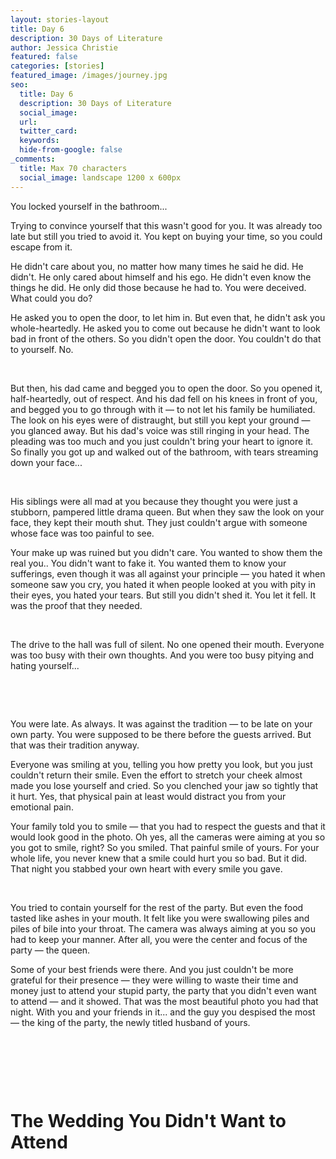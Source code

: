 ```yaml
---
layout: stories-layout
title: Day 6
description: 30 Days of Literature
author: Jessica Christie
featured: false
categories: [stories]
featured_image: /images/journey.jpg
seo:
  title: Day 6
  description: 30 Days of Literature
  social_image:
  url:
  twitter_card:
  keywords:
  hide-from-google: false
_comments:
  title: Max 70 characters
  social_image: landscape 1200 x 600px
---
```

You locked yourself in the bathroom...

Trying to convince yourself that this wasn't good for you. It was already too late but still you tried to avoid it. You kept on buying your time, so you could escape from it.

He didn't care about you, no matter how many times he said he did. He didn't. He only cared about himself and his ego. He didn't even know the things he did. He only did those because he had to. You were deceived. What could you do?

He asked you to open the door, to let him in. But even that, he didn't ask you whole-heartedly. He asked you to come out because he didn't want to look bad in front of the others. So you didn't open the door. You couldn't do that to yourself. No.

&nbsp;

But then, his dad came and begged you to open the door. So you opened it, half-heartedly, out of respect. And his dad fell on his knees in front of you, and begged you to go through with it ― to not let his family be humiliated. The look on his eyes were of distraught, but still you kept your ground ― you glanced away. But his dad's voice was still ringing in your head. The pleading was too much and you just couldn't bring your heart to ignore it. So finally you got up and walked out of the bathroom, with tears streaming down your face...

&nbsp;

His siblings were all mad at you because they thought you were just a stubborn, pampered little drama queen. But when they saw the look on your face, they kept their mouth shut. They just couldn't argue with someone whose face was too painful to see.

Your make up was ruined but you didn't care. You wanted to show them the real you.. You didn't want to fake it. You wanted them to know your sufferings, even though it was all against your principle ― you hated it when someone saw you cry, you hated it when people looked at you with pity in their eyes, you hated your tears. But still you didn't shed it. You let it fell. It was the proof that they needed.

&nbsp;

The drive to the hall was full of silent. No one opened their mouth. Everyone was too busy with their own thoughts. And you were too busy pitying and hating yourself...

&nbsp;

&nbsp;

You were late. As always. It was against the tradition ― to be late on your own party. You were supposed to be there before the guests arrived. But that was their tradition anyway.

Everyone was smiling at you, telling you how pretty you look, but you just couldn't return their smile. Even the effort to stretch your cheek almost made you lose yourself and cried. So you clenched your jaw so tightly that it hurt. Yes, that physical pain at least would distract you from your emotional pain.

Your family told you to smile ― that you had to respect the guests and that it would look good in the photo. Oh yes, all the cameras were aiming at you so you got to smile, right? So you smiled. That painful smile of yours. For your whole life, you never knew that a smile could hurt you so bad. But it did. That night you stabbed your own heart with every smile you gave.

&nbsp;

You tried to contain yourself for the rest of the party. But even the food tasted like ashes in your mouth. It felt like you were swallowing piles and piles of bile into your throat. The camera was always aiming at you so you had to keep your manner. After all, you were the center and focus of the party ― the queen.

Some of your best friends were there. And you just couldn't be more grateful for their presence ― they were willing to waste their time and money just to attend your stupid party, the party that you didn't even want to attend ― and it showed. That was the most beautiful photo you had that night. With you and your friends in it... and the guy you despised the most ― the king of the party, the newly titled husband of yours.

&nbsp;

&nbsp;

&nbsp;

# The Wedding You Didn't Want to Attend

&nbsp;

&nbsp;

&nbsp;